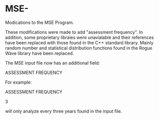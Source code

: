# MSE-
Modications to the MSE Program. 

These modifications were made to add "assessment frequency". In addition, some proprietary libraies were unavialable and their references have been replaced with those found in the C++ standard library. Mainly random number and statistical distribution functions found in the Rogue Wave library have been replaced.

The MSE input file now has an additional field:

ASSESSMENT FREQUENCY

For example:

ASSESSMENT FREQUENCY

3

will only analyze every three years found in the input file.

